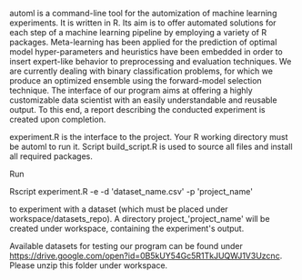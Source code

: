 automl is a command-line tool for the automization of machine learning experiments. It is written in R. Its aim is to offer automated solutions for each step of a machine learning pipeline by employing a variety of R packages. Meta-learning has been applied for the prediction of optimal model hyper-parameters and heuristics have been embedded in order to insert expert-like behavior to preprocessing and evaluation techniques. We are currently dealing with binary classification problems, for which we produce an optimized ensemble using the forward-model selection technique. The interface of our program aims at offering a highly customizable data scientist with an easily understandable and reusable output. To this end, a report describing the conducted experiment is created upon completion.

experiment.R is the interface to the project. Your R working directory must be automl to run it. Script build_script.R is used to source all files and install all required packages.

Run 

  Rscript experiment.R -e -d 'dataset_name.csv' -p 'project_name' 

to experiment with a dataset (which must be placed under workspace/datasets_repo). A directory project_'project_name' will be created under workspace, containing the experiment's output.

Available datasets for testing our program can be found under https://drive.google.com/open?id=0B5kUY54Gc5R1TkJUQWJ1V3Uzcnc. Please unzip this folder under workspace.


